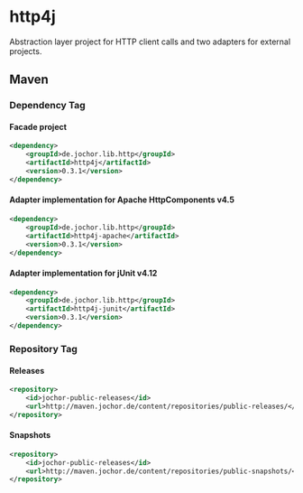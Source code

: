 # http4j
Abstraction layer project for HTTP client calls and two adapters for external projects.

## Maven

### Dependency Tag

#### Facade project

```xml
<dependency>
    <groupId>de.jochor.lib.http</groupId>
    <artifactId>http4j</artifactId>
    <version>0.3.1</version>
</dependency>
```

#### Adapter implementation for Apache HttpComponents v4.5

```xml
<dependency>
    <groupId>de.jochor.lib.http</groupId>
    <artifactId>http4j-apache</artifactId>
    <version>0.3.1</version>
</dependency>
```

#### Adapter implementation for jUnit v4.12

```xml
<dependency>
    <groupId>de.jochor.lib.http</groupId>
    <artifactId>http4j-junit</artifactId>
    <version>0.3.1</version>
</dependency>
```

### Repository Tag

#### Releases

```xml
<repository>
	<id>jochor-public-releases</id>
	<url>http://maven.jochor.de/content/repositories/public-releases/</url>
</repository>
```

#### Snapshots

```xml
<repository>
	<id>jochor-public-releases</id>
	<url>http://maven.jochor.de/content/repositories/public-snapshots/</url>
</repository>
```
